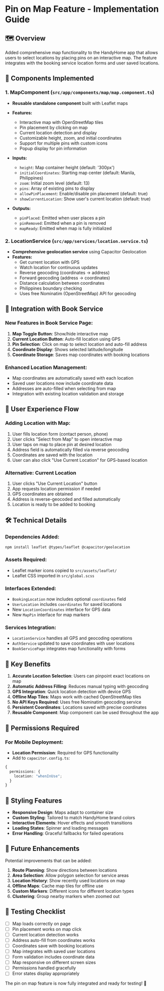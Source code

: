 # Pin on Map Feature - Implementation Guide

## 🗺️ **Overview**

Added comprehensive map functionality to the HandyHome app that allows users to select locations by placing pins on an interactive map. The feature integrates with the booking service location forms and user saved locations.

## 🔧 **Components Implemented**

### 1. **MapComponent** (`src/app/components/map/map.component.ts`)

- **Reusable standalone component** built with Leaflet maps
- **Features:**

  - Interactive map with OpenStreetMap tiles
  - Pin placement by clicking on map
  - Current location detection and display
  - Customizable height, zoom, and initial coordinates
  - Support for multiple pins with custom icons
  - Popup display for pin information

- **Inputs:**

  - `height`: Map container height (default: '300px')
  - `initialCoordinates`: Starting map center (default: Manila, Philippines)
  - `zoom`: Initial zoom level (default: 13)
  - `pins`: Array of existing pins to display
  - `allowPinPlacement`: Enable/disable pin placement (default: true)
  - `showCurrentLocation`: Show user's current location (default: true)

- **Outputs:**
  - `pinPlaced`: Emitted when user places a pin
  - `pinRemoved`: Emitted when a pin is removed
  - `mapReady`: Emitted when map is fully initialized

### 2. **LocationService** (`src/app/services/location.service.ts`)

- **Comprehensive geolocation service** using Capacitor Geolocation
- **Features:**
  - Get current location with GPS
  - Watch location for continuous updates
  - Reverse geocoding (coordinates → address)
  - Forward geocoding (address → coordinates)
  - Distance calculation between coordinates
  - Philippines boundary checking
  - Uses free Nominatim (OpenStreetMap) API for geocoding

## 🎯 **Integration with Book Service**

### **New Features in Book Service Page:**

1. **Map Toggle Button**: Show/hide interactive map
2. **Current Location Button**: Auto-fill location using GPS
3. **Pin Selection**: Click on map to select location and auto-fill address
4. **Coordinate Display**: Shows selected latitude/longitude
5. **Coordinate Storage**: Saves map coordinates with booking locations

### **Enhanced Location Management:**

- Map coordinates are automatically saved with each location
- Saved user locations now include coordinate data
- Addresses are auto-filled when selecting from map
- Integration with existing location validation and storage

## 📱 **User Experience Flow**

### **Adding Location with Map:**

1. User fills location form (contact person, phone)
2. User clicks "Select from Map" to open interactive map
3. User taps on map to place pin at desired location
4. Address field is automatically filled via reverse geocoding
5. Coordinates are saved with the location
6. User can also click "Use Current Location" for GPS-based location

### **Alternative: Current Location**

1. User clicks "Use Current Location" button
2. App requests location permission if needed
3. GPS coordinates are obtained
4. Address is reverse-geocoded and filled automatically
5. Location is ready to be added to booking

## 🛠️ **Technical Details**

### **Dependencies Added:**

```bash
npm install leaflet @types/leaflet @capacitor/geolocation
```

### **Assets Required:**

- Leaflet marker icons copied to `src/assets/leaflet/`
- Leaflet CSS imported in `src/global.scss`

### **Interfaces Extended:**

- `BookingLocation` now includes optional `coordinates` field
- `UserLocation` includes `coordinates` for saved locations
- New `LocationCoordinates` interface for GPS data
- New `MapPin` interface for map markers

### **Services Integration:**

- `LocationService` handles all GPS and geocoding operations
- `AuthService` updated to save coordinates with user locations
- `BookServicePage` integrates map functionality with forms

## 🌟 **Key Benefits**

1. **Accurate Location Selection**: Users can pinpoint exact locations on map
2. **Automatic Address Filling**: Reduces manual typing with geocoding
3. **GPS Integration**: Quick location detection with device GPS
4. **Offline Map Tiles**: Maps work with cached OpenStreetMap tiles
5. **No API Keys Required**: Uses free Nominatim geocoding service
6. **Persistent Coordinates**: Locations saved with precise coordinates
7. **Reusable Component**: Map component can be used throughout the app

## 🔐 **Permissions Required**

### **For Mobile Deployment:**

- **Location Permission**: Required for GPS functionality
- Add to `capacitor.config.ts`:

```typescript
{
  permissions: {
    location: "whenInUse";
  }
}
```

## 🎨 **Styling Features**

- **Responsive Design**: Maps adapt to container size
- **Custom Styling**: Tailored to match HandyHome brand colors
- **Interactive Elements**: Hover effects and smooth transitions
- **Loading States**: Spinner and loading messages
- **Error Handling**: Graceful fallbacks for failed operations

## 🚀 **Future Enhancements**

Potential improvements that can be added:

1. **Route Planning**: Show directions between locations
2. **Area Selection**: Allow polygon selection for service areas
3. **Location History**: Show recently used locations on map
4. **Offline Maps**: Cache map tiles for offline use
5. **Custom Markers**: Different icons for different location types
6. **Clustering**: Group nearby markers when zoomed out

## 🧪 **Testing Checklist**

- [ ] Map loads correctly on page
- [ ] Pin placement works on map click
- [ ] Current location detection works
- [ ] Address auto-fill from coordinates works
- [ ] Coordinates save with booking locations
- [ ] Map integrates with saved user locations
- [ ] Form validation includes coordinate data
- [ ] Map responsive on different screen sizes
- [ ] Permissions handled gracefully
- [ ] Error states display appropriately

The pin on map feature is now fully integrated and ready for testing! 🎉
